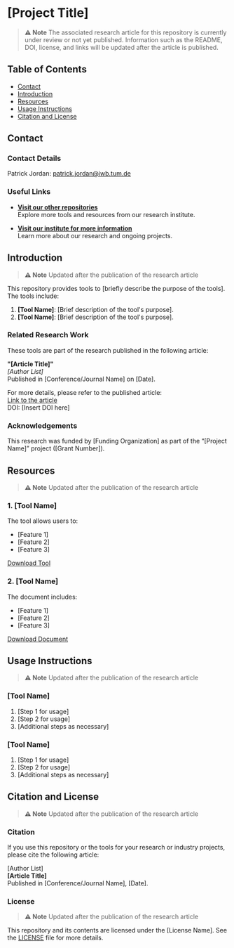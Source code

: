 # [Project Title]
<!-- Replace this with the title of your project -->
> **⚠️ Note**
The associated research article for this repository is currently under review or not yet published. Information such as the README, DOI, license, and links will be updated after the article is published.

<!--
---------------------------------------------------------
TOC
---------------------------------------------------------
-->
## Table of Contents
<!-- Keep (MUST HAVE - CAN BE EXTENDED) -->
- [Contact](#contact)
- [Introduction](#introduction)
- [Resources](#resources)
- [Usage Instructions](#usage-instructions)
- [Citation and License](#citation-and-license)


## Contact
### Contact Details
<!-- Add your contact details (MUST HAVE) -->
Patrick Jordan: patrick.jordan@iwb.tum.de  


### Useful Links
<!-- Keep (MUST HAVE - NO CHANGES) -->
- **[Visit our other repositories](https://iwb.github.io)**  
Explore more tools and resources from our research institute.

- **[Visit our institute for more information](https://www.mec.ed.tum.de/en/iwb/homepage/)**  
Learn more about our research and ongoing projects.


<!--
---------------------------------------------------------
Introduction
---------------------------------------------------------
-->
## Introduction
<!-- Provide a brief description of the project (MUST HAVE) -->
> **⚠️ Note** Updated after the publication of the research article

This repository provides tools to [briefly describe the purpose of the tools]. The tools include:

1. **[Tool Name]**: [Brief description of the tool's purpose].  
2. **[Tool Name]**: [Brief description of the tool's purpose].


<!--
---------------------------------------------------------
Research Article
---------------------------------------------------------
-->
<!-- Provide basic information about your research article / Example (section can be removed) -->
### Related Research Work
These tools are part of the research published in the following article:

**"[Article Title]"**  
*[Author List]*  
Published in [Conference/Journal Name] on [Date].

For more details, please refer to the published article:  
[Link to the article](#)  
DOI: [Insert DOI here] 


### Acknowledgements
<!-- Add any funding acknowledgments / MUST HAVE (if work has been funded) -->
This research was funded by [Funding Organization] as part of the “[Project Name]” project ([Grant Number]).



<!--
---------------------------------------------------------
Resources
---------------------------------------------------------
-->
## Resources
> **⚠️ Note** Updated after the publication of the research article
### 1. [Tool Name]
<!-- Replace with the actual tool name (MUST HAVE) / Example (can be done in several ways) -->
The tool allows users to:
- [Feature 1]
- [Feature 2]
- [Feature 3]

[Download Tool](./path-to-tool.file)

### 2. [Tool Name]
<!-- Replace with the second tool/resource -->
The document includes:
- [Feature 1]
- [Feature 2]
- [Feature 3]

[Download Document](./path-to-document.file)

<!--
---------------------------------------------------------
Usage Instructions
---------------------------------------------------------
-->
## Usage Instructions
> **⚠️ Note** Updated after the publication of the research article
<!-- Provide (step-by-step) instructions for each resource/tool (MUST HAVE) / Example (can be done in several ways) -->
### [Tool Name]
1. [Step 1 for usage]
2. [Step 2 for usage]
3. [Additional steps as necessary]

### [Tool Name]
1. [Step 1 for usage]
2. [Step 2 for usage]
3. [Additional steps as necessary]


<!--
---------------------------------------------------------
Citation, License, Acknowledgements
---------------------------------------------------------
-->
## Citation and License
> **⚠️ Note** Updated after the publication of the research article
### Citation
<!-- Provide details for citation (RECOMMENDED) -->
If you use this repository or the tools for your research or industry projects, please cite the following article:

[Author List]  
**[Article Title]**  
Published in [Conference/Journal Name], [Date].


<!--
---------------------------------------------------------
License
---------------------------------------------------------
-->
### License
> **⚠️ Note** Updated after the publication of the research article
<!-- Provide license details (RECOMMENDED) -->
This repository and its contents are licensed under the [License Name]. See the [LICENSE](./LICENSE) file for more details.